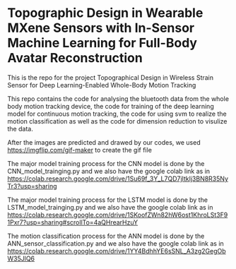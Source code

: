 # Topographic Design in Wearable MXene Sensors with In-Sensor Machine Learning for Full-Body Avatar Reconstruction
This is the repo for the project Topographical Design in Wireless Strain Sensor for Deep Learning-Enabled Whole-Body Motion Tracking

This repo contains the code for analysing the bluetooth data from the whole body motion tracking device, the code for training of the deep learning model for continuous motion tracking, the code for using svm to realize the motion classification as well as the code for dimension reduction to visulize the data.


After the images are predicted and drawed by our codes, we used https://imgflip.com/gif-maker to create the gif file


The major model training process for the CNN model is done by the CNN_model_trainging.py and we also have the google colab link as in https://colab.research.google.com/drive/1Su69f_3Y_L7QD7jItklj3BN8R35NyTr3?usp=sharing


The major model training process for the LSTM model is done by the LSTM_model_trainging.py and we also have the google colab link as in https://colab.research.google.com/drive/1SKoofZWn82hW6ost1KhroLSt3F91Pxr7?usp=sharing#scrollTo=4aQHrearHzuY

The motion classification process for the ANN model is done by the ANN_sensor_classification.py and we also have the google colab link as in
https://colab.research.google.com/drive/1YY4BdhhYE6sSNL_A3zg2GegObW35JlQ6
